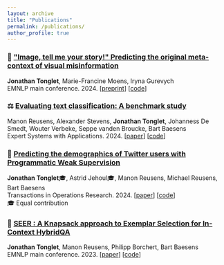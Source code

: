 ```yaml
---
layout: archive
title: "Publications"
permalink: /publications/
author_profile: true
---
```


### 📸 ["Image, tell me your story!" Predicting the original meta-context of visual misinformation](https://arxiv.org/abs/2408.09939)
**Jonathan Tonglet**, Marie-Francine Moens, Iryna Gurevych <br>
EMNLP main conference. 2024. \[[preprint](https://arxiv.org/abs/2408.09939)\] \[[code](https://github.com/UKPLab/5pils)\]

### ⚖️ [Evaluating text classification: A benchmark study](https://www.sciencedirect.com/science/article/abs/pii/S0957417424011680)
Manon Reusens, Alexander Stevens, **Jonathan Tonglet**, Johanness De Smedt, Wouter Verbeke, Seppe vanden Broucke, Bart Baesens <br>
Expert Systems with Applications. 2024. \[[paper](https://www.sciencedirect.com/science/article/abs/pii/S0957417424011680)\] \[[code](https://github.com/manon-reusens/text-classification-benchmark)\]

### 🐥 [Predicting the demographics of Twitter users with Programmatic Weak Supervision](https://link.springer.com/article/10.1007/s11750-024-00666-y)
**Jonathan Tonglet**🎓, Astrid Jehoul🎓, Manon Reusens, Michael Reusens, Bart Baesens <br>
Transactions in Operations Research. 2024. \[[paper](https://link.springer.com/article/10.1007/s11750-024-00666-y)\] \[[code](https://github.com/jtonglet/Demographics-PWS)\] <br>
🎓 Equal contribution

### 🔮 [SEER : A Knapsack approach to Exemplar Selection for In-Context HybridQA](https://aclanthology.org/2023.emnlp-main.837/)
**Jonathan Tonglet**, Manon Reusens, Philipp Borchert, Bart Baesens <br>
EMNLP main conference. 2023. \[[paper](https://aclanthology.org/2023.emnlp-main.837/)\] \[[code](https://github.com/jtonglet/SEER)\]
